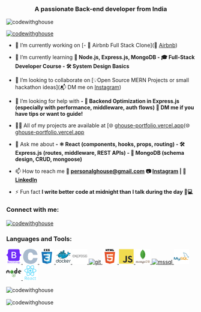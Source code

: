 <h3 align="center">A passionate Back-end developer from India</h3>

<p align="left"> <img src="https://komarev.com/ghpvc/?username=codewithghouse&label=Profile%20views&color=0e75b6&style=flat" alt="codewithghouse" /> </p>

<p align="left"> <a href="https://github.com/ryo-ma/github-profile-trophy"><img src="https://github-profile-trophy.vercel.app/?username=codewithghouse" alt="codewithghouse" /></a> </p>

- 🔭 I’m currently working on [- 🏡 Airbnb Full Stack Clone](🔗 [Airbnb](https://rent-ease-etls.onrender.com))

- 🌱 I’m currently learning **🔧 **Node.js**, **Express.js**, **MongoDB** - 🎓 Full-Stack Developer Course - 🛠 System Design Basics**

- 👯 I’m looking to collaborate on [💡Open Source MERN Projects or small hackathon ideas](📬 DM me on [Instagram](https://instagram.com/codewithghouse))

- 🤝 I’m looking for help with **- 🚀 **Backend Optimization in Express.js** (especially with performance, middleware, auth flows) 🧠 DM me if you have tips or want to guide!**

- 👨‍💻 All of my projects are available at [🌐 [ghouse-portfolio.vercel.app](https://ghouse-portfolio.vercel.app)(🌐 [ghouse-portfolio.vercel.app](https://ghouse-portfolio.vercel.app)

- 💬 Ask me about **- ⚛️ React (components, hooks, props, routing) - 🛠 Express.js (routes, middleware, REST APIs) - 🍃 MongoDB (schema design, CRUD, mongoose)**

- 📫 How to reach me **📧 personalghouse@gmail.com 📷 [Instagram](https://instagram.com/codewithghouse) | 🔗 [LinkedIn](https://linkedin.com/in/codewithghouse)**

- ⚡ Fun fact **I write better code at midnight than I talk during the day 🦉💻**

<h3 align="left">Connect with me:</h3>
<p align="left">
<a href="https://linkedin.com/in/codewithghouse" target="blank"><img align="center" src="https://raw.githubusercontent.com/rahuldkjain/github-profile-readme-generator/master/src/images/icons/Social/linked-in-alt.svg" alt="codewithghouse" height="30" width="40" /></a>
</p>

<h3 align="left">Languages and Tools:</h3>
<p align="left"> <a href="https://getbootstrap.com" target="_blank" rel="noreferrer"> <img src="https://raw.githubusercontent.com/devicons/devicon/master/icons/bootstrap/bootstrap-plain-wordmark.svg" alt="bootstrap" width="40" height="40"/> </a> <a href="https://www.cprogramming.com/" target="_blank" rel="noreferrer"> <img src="https://raw.githubusercontent.com/devicons/devicon/master/icons/c/c-original.svg" alt="c" width="40" height="40"/> </a> <a href="https://www.w3schools.com/css/" target="_blank" rel="noreferrer"> <img src="https://raw.githubusercontent.com/devicons/devicon/master/icons/css3/css3-original-wordmark.svg" alt="css3" width="40" height="40"/> </a> <a href="https://www.docker.com/" target="_blank" rel="noreferrer"> <img src="https://raw.githubusercontent.com/devicons/devicon/master/icons/docker/docker-original-wordmark.svg" alt="docker" width="40" height="40"/> </a> <a href="https://expressjs.com" target="_blank" rel="noreferrer"> <img src="https://raw.githubusercontent.com/devicons/devicon/master/icons/express/express-original-wordmark.svg" alt="express" width="40" height="40"/> </a> <a href="https://git-scm.com/" target="_blank" rel="noreferrer"> <img src="https://www.vectorlogo.zone/logos/git-scm/git-scm-icon.svg" alt="git" width="40" height="40"/> </a> <a href="https://www.w3.org/html/" target="_blank" rel="noreferrer"> <img src="https://raw.githubusercontent.com/devicons/devicon/master/icons/html5/html5-original-wordmark.svg" alt="html5" width="40" height="40"/> </a> <a href="https://developer.mozilla.org/en-US/docs/Web/JavaScript" target="_blank" rel="noreferrer"> <img src="https://raw.githubusercontent.com/devicons/devicon/master/icons/javascript/javascript-original.svg" alt="javascript" width="40" height="40"/> </a> <a href="https://www.mongodb.com/" target="_blank" rel="noreferrer"> <img src="https://raw.githubusercontent.com/devicons/devicon/master/icons/mongodb/mongodb-original-wordmark.svg" alt="mongodb" width="40" height="40"/> </a> <a href="https://www.microsoft.com/en-us/sql-server" target="_blank" rel="noreferrer"> <img src="https://www.svgrepo.com/show/303229/microsoft-sql-server-logo.svg" alt="mssql" width="40" height="40"/> </a> <a href="https://www.mysql.com/" target="_blank" rel="noreferrer"> <img src="https://raw.githubusercontent.com/devicons/devicon/master/icons/mysql/mysql-original-wordmark.svg" alt="mysql" width="40" height="40"/> </a> <a href="https://nodejs.org" target="_blank" rel="noreferrer"> <img src="https://raw.githubusercontent.com/devicons/devicon/master/icons/nodejs/nodejs-original-wordmark.svg" alt="nodejs" width="40" height="40"/> </a> <a href="https://reactjs.org/" target="_blank" rel="noreferrer"> <img src="https://raw.githubusercontent.com/devicons/devicon/master/icons/react/react-original-wordmark.svg" alt="react" width="40" height="40"/> </a> </p>

<p><img align="center" src="https://github-readme-stats.vercel.app/api/top-langs?username=codewithghouse&show_icons=true&locale=en&layout=compact" alt="codewithghouse" /></p>

<p><img align="center" src="https://github-readme-streak-stats.herokuapp.com/?user=codewithghouse&" alt="codewithghouse" /></p>
